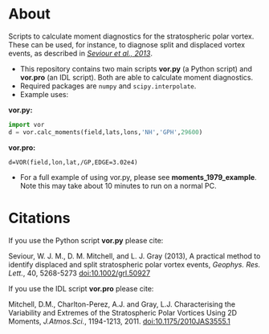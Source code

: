 About
=====

Scripts to calculate moment diagnostics for the stratospheric polar vortex. These
can be used, for instance, to diagnose split and displaced vortex events, as
described in [_Seviour et al., 2013_](http://onlinelibrary.wiley.com/doi/10.1002/grl.50927/abstract).

* This repository contains two main scripts **vor.py** (a Python script) 
and **vor.pro** (an IDL script). Both are able to calculate moment diagnostics.
* Required packages are ``numpy`` and ``scipy.interpolate``.
* Example uses:

**vor.py:**
```python
import vor
d = vor.calc_moments(field,lats,lons,'NH','GPH',29600) 
```
**vor.pro:**
``` IDL
d=VOR(field,lon,lat,/GP,EDGE=3.02e4)
```
* For a full example of using vor.py, please see **moments_1979_example**. Note this may take about 10 minutes to run on a normal PC. 

Citations
=========
If you use the Python script **vor.py** please cite: 

Seviour, W. J. M., D. M. Mitchell, and L. J. Gray (2013), A practical method to identify displaced and split stratospheric polar vortex events, _Geophys. Res. Lett._, 40, 5268-5273 [doi:10.1002/grl.50927](http://onlinelibrary.wiley.com/doi/10.1002/grl.50927/abstract)

If you use the IDL script **vor.pro** please cite:

Mitchell, D.M., Charlton-Perez, A.J. and Gray, L.J. Characterising 
the Variability and Extremes of the Stratospheric Polar Vortices 
Using 2D Moments, _J.Atmos.Sci._, 1194-1213, 2011. [doi:10.1175/2010JAS3555.1](http://journals.ametsoc.org/doi/abs/10.1175/2010JAS3555.1)

